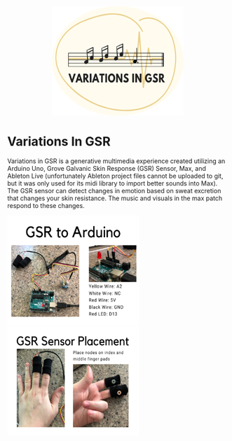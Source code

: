 <p align="center">
  <img width="300" height="250" src="https://github.com/ToriKraj/VariationsInGSR/blob/master/variations.png">
</p>

# Variations In GSR
Variations in GSR is a generative multimedia experience created utilizing an Arduino Uno, Grove Galvanic Skin Response (GSR) Sensor, Max, and Ableton Live (unfortunately Ableton project files cannot be uploaded to git, but it was only used for its midi library to import better sounds into Max). The GSR sensor can detect changes in emotion based on sweat excretion that changes your skin resistance. The music and visuals in the max patch respond to these changes. 

<p align="left">
  <img width="300" height="250" src="https://github.com/ToriKraj/VariationsInGSR/blob/master/WireDiagram.png">
  <img width="300" height="250" src="https://github.com/ToriKraj/VariationsInGSR/blob/master/GSRPlacement.png">
</p>
